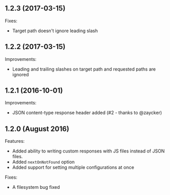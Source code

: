 ## 1.2.3 (2017-03-15)

Fixes:

- Target path doesn't ignore leading slash

## 1.2.2 (2017-03-15)

Improvements:

- Leading and trailing slashes on target path and requested paths are ignored

## 1.2.1 (2016-10-01)

Improvements:

- JSON content-type response header added (#2 - thanks to @zaycker)

## 1.2.0 (August 2016)

Features:

- Added ability to writing custom responses with JS files instead of JSON files.
- Added `nextOnNotFound` option
- Added support for setting multiple configurations at once

Fixes:

- A filesystem bug fixed
